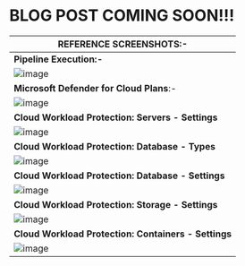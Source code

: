# BLOG POST COMING SOON!!!

| __REFERENCE SCREENSHOTS:-__ |
| ----------- |
| __Pipeline Execution:-__ |
| ![image](https://github.com/arindam0310018/13-Sept-2023-DevOps__Enable-MS-Defender-Plans-Using-Terraform/assets/29681063/9f14f458-9813-43fd-addc-9651e0cd7bad) |
| __Microsoft Defender for Cloud Plans__:- |
| ![image](https://github.com/arindam0310018/13-Sept-2023-DevOps__Enable-MS-Defender-Plans-Using-Terraform/assets/29681063/b6c38b61-de4b-4c48-9ab4-17d7aea09df5) |
| __Cloud Workload Protection: Servers - Settings__ |
| ![image](https://github.com/arindam0310018/13-Sept-2023-DevOps__Enable-MS-Defender-Plans-Using-Terraform/assets/29681063/5a4315ac-b46c-4777-8bc2-4ab2f30b2003) |
| __Cloud Workload Protection: Database - Types__ |
| ![image](https://github.com/arindam0310018/13-Sept-2023-DevOps__Enable-MS-Defender-Plans-Using-Terraform/assets/29681063/1d77750a-93df-4fad-b075-3126eb19e632) |
| __Cloud Workload Protection: Database - Settings__ |
| ![image](https://github.com/arindam0310018/13-Sept-2023-DevOps__Enable-MS-Defender-Plans-Using-Terraform/assets/29681063/4ed4f702-9841-4705-a327-a769ad668af7) |
| __Cloud Workload Protection: Storage - Settings__ |
| ![image](https://github.com/arindam0310018/13-Sept-2023-DevOps__Enable-MS-Defender-Plans-Using-Terraform/assets/29681063/cc79adc6-d3d4-4412-afbf-4d531f70cafd) |
| __Cloud Workload Protection: Containers - Settings__ |
| ![image](https://github.com/arindam0310018/13-Sept-2023-DevOps__Enable-MS-Defender-Plans-Using-Terraform/assets/29681063/2cd2e989-c0cb-4dc9-ae5c-0782203f7d4d) |
